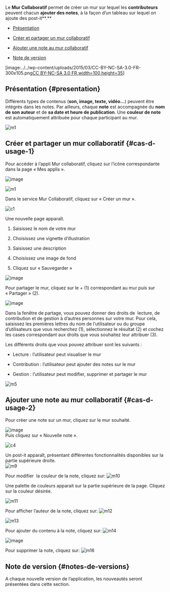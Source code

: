 Le **Mur Collaboratif** permet de créer un mur sur lequel les
**contributeurs** peuvent chacun **ajouter des notes**, à la façon d’un
tableau sur lequel on ajoute des post-it**.**

-   [Présentation](index.html?iframe=true#presentation)

-   [Créer et partager un mur
    collaboratif](index.html?iframe=true#cas-d-usage-1)

-   [Ajouter une note au mur
    collaboratif](index.html?iframe=true#cas-d-usage-2)

-   [Note de version](index.html?iframe=true#notes-de-versions)

[image:../../wp-content/uploads/2015/03/CC-BY-NC-SA-3.0-FR-300x105.png[CC
BY-NC-SA 3.0
FR,width=100,height=35](http://creativecommons.org/licenses/by-nc-sa/3.0/fr/)]

Présentation {#presentation}
------------

Différents types de contenus (**son, image, texte, vidéo…**) peuvent
être intégrés dans les notes. Par ailleurs, chaque **note** est
accompagnée du **nom de son auteur** et de **sa date et heure de
publication**. Une **couleur de note** est automatiquement attribuée
pour chaque participant au mur.

![m1](../../wp-content/uploads/2015/06/m112.png)

Créer et partager un mur collaboratif {#cas-d-usage-1}
-------------------------------------

Pour accéder à l’appli Mur collaboratif, cliquez sur l’icône
correspondante dans la page « Mes applis ».

![image](../../wp-content/uploads/2016/08/mur-1.png)

![m1](../../wp-content/uploads/2015/06/m11.png)

Dans le service Mur Collaboratif, cliquez sur « Créer un mur ».

![c1](../../wp-content/uploads/2015/07/c11.png)

Une nouvelle page apparaît.

1.  Saisissez le nom de votre mur

2.  Choisissez une vignette d’illustration

3.  Saisissez une description

4.  Choisissez une image de fond

5.  Cliquez sur « Sauvegarder »

![image](../../wp-content/uploads/2016/08/mur-2-1024x474.png)

Pour partager le mur, cliquez sur le + (1) correspondant au mur puis sur
« Partager » (2).

![image](../../wp-content/uploads/2016/08/mur-3-1024x501.png)

Dans la fenêtre de partage, vous pouvez donner des droits de  lecture,
de contribution et de gestion à d’autres personnes sur votre mur. Pour
cela, saisissez les premières lettres du nom de l’utilisateur ou du
groupe d’utilisateurs que vous recherchez (1), sélectionnez le résultat
(2) et cochez les cases correspondant aux droits que vous souhaitez leur
attribuer (3).

Les différents droits que vous pouvez attribuer sont les suivants :

-   Lecture : l’utilisateur peut visualiser le mur

-   Contribution : l’utilisateur peut ajouter des notes sur le mur

-   Gestion : l’utilisateur peut modifier, supprimer et partager le mur

![m5](../../wp-content/uploads/2015/06/m52.png)

Ajouter une note au mur collaboratif {#cas-d-usage-2}
------------------------------------

Pour créer une note sur un mur, cliquez sur le mur souhaité.

![image](../../wp-content/uploads/2016/08/mur-4-1024x229.png) \
 Puis cliquez sur « Nouvelle note ».

![c4](../../wp-content/uploads/2015/07/c4.png)

Un post-it apparaît, présentant différentes fonctionnalités disponibles
sur la partie supérieure droite.\
 ![m9](../../wp-content/uploads/2015/06/m9.png)

Pour modifier  la couleur de la note, cliquez sur:
![m10](../../wp-content/uploads/2015/06/m10.png)

Une palette de couleurs apparait sur la partie supérieure de la page.
Cliquez sur la couleur désirée.

![m11](../../wp-content/uploads/2015/06/m111.png)

Pour afficher l’auteur de la note, cliquez sur:
![m12](../../wp-content/uploads/2015/06/m12.png)

![m13](../../wp-content/uploads/2015/06/m13.png)

Pour ajouter du contenu à la note, cliquez sur:
![m14](../../wp-content/uploads/2015/06/m14.png)

![image](../../wp-content/uploads/2016/01/éditeur-texte_mur_collabora-1024x288.png)

Pour supprimer la note, cliquez sur:
![m16](../../wp-content/uploads/2015/06/m16.png)

Note de version {#notes-de-versions}
---------------

A chaque nouvelle version de l’application, les nouveautés seront
présentées dans cette section.
